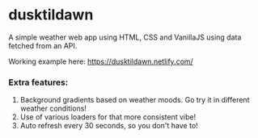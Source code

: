 # dusktildawn
A simple weather web app using HTML, CSS and VanillaJS using data fetched from an API.

Working example here: https://dusktildawn.netlify.com/

### Extra features:
1. Background gradients based on weather moods. Go try it in different weather conditions!
2. Use of various loaders for that more consistent vibe!
3. Auto refresh every 30 seconds, so you don't have to!
